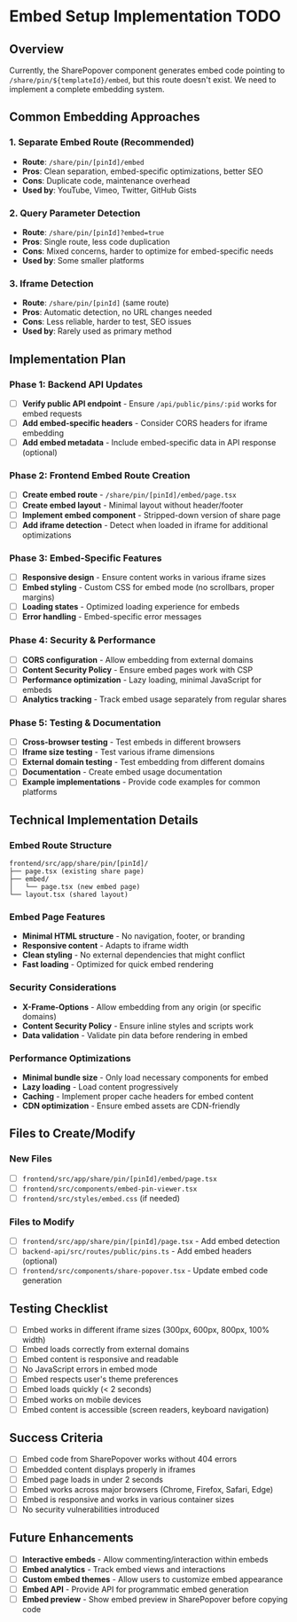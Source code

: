 # Embed Setup Implementation TODO

## Overview
Currently, the SharePopover component generates embed code pointing to `/share/pin/${templateId}/embed`, but this route doesn't exist. We need to implement a complete embedding system.

## Common Embedding Approaches

### 1. **Separate Embed Route** (Recommended)
- **Route**: `/share/pin/[pinId]/embed`
- **Pros**: Clean separation, embed-specific optimizations, better SEO
- **Cons**: Duplicate code, maintenance overhead
- **Used by**: YouTube, Vimeo, Twitter, GitHub Gists

### 2. **Query Parameter Detection**
- **Route**: `/share/pin/[pinId]?embed=true`
- **Pros**: Single route, less code duplication
- **Cons**: Mixed concerns, harder to optimize for embed-specific needs
- **Used by**: Some smaller platforms

### 3. **Iframe Detection**
- **Route**: `/share/pin/[pinId]` (same route)
- **Pros**: Automatic detection, no URL changes needed
- **Cons**: Less reliable, harder to test, SEO issues
- **Used by**: Rarely used as primary method

## Implementation Plan

### Phase 1: Backend API Updates
- [ ] **Verify public API endpoint** - Ensure `/api/public/pins/:pid` works for embed requests
- [ ] **Add embed-specific headers** - Consider CORS headers for iframe embedding
- [ ] **Add embed metadata** - Include embed-specific data in API response (optional)

### Phase 2: Frontend Embed Route Creation
- [ ] **Create embed route** - `/share/pin/[pinId]/embed/page.tsx`
- [ ] **Create embed layout** - Minimal layout without header/footer
- [ ] **Implement embed component** - Stripped-down version of share page
- [ ] **Add iframe detection** - Detect when loaded in iframe for additional optimizations

### Phase 3: Embed-Specific Features
- [ ] **Responsive design** - Ensure content works in various iframe sizes
- [ ] **Embed styling** - Custom CSS for embed mode (no scrollbars, proper margins)
- [ ] **Loading states** - Optimized loading experience for embeds
- [ ] **Error handling** - Embed-specific error messages

### Phase 4: Security & Performance
- [ ] **CORS configuration** - Allow embedding from external domains
- [ ] **Content Security Policy** - Ensure embed pages work with CSP
- [ ] **Performance optimization** - Lazy loading, minimal JavaScript for embeds
- [ ] **Analytics tracking** - Track embed usage separately from regular shares

### Phase 5: Testing & Documentation
- [ ] **Cross-browser testing** - Test embeds in different browsers
- [ ] **Iframe size testing** - Test various iframe dimensions
- [ ] **External domain testing** - Test embedding from different domains
- [ ] **Documentation** - Create embed usage documentation
- [ ] **Example implementations** - Provide code examples for common platforms

## Technical Implementation Details

### Embed Route Structure
```
frontend/src/app/share/pin/[pinId]/
├── page.tsx (existing share page)
├── embed/
│   └── page.tsx (new embed page)
└── layout.tsx (shared layout)
```

### Embed Page Features
- **Minimal HTML structure** - No navigation, footer, or branding
- **Responsive content** - Adapts to iframe width
- **Clean styling** - No external dependencies that might conflict
- **Fast loading** - Optimized for quick embed rendering

### Security Considerations
- **X-Frame-Options** - Allow embedding from any origin (or specific domains)
- **Content Security Policy** - Ensure inline styles and scripts work
- **Data validation** - Validate pin data before rendering in embed

### Performance Optimizations
- **Minimal bundle size** - Only load necessary components for embed
- **Lazy loading** - Load content progressively
- **Caching** - Implement proper cache headers for embed content
- **CDN optimization** - Ensure embed assets are CDN-friendly

## Files to Create/Modify

### New Files
- [ ] `frontend/src/app/share/pin/[pinId]/embed/page.tsx`
- [ ] `frontend/src/components/embed-pin-viewer.tsx`
- [ ] `frontend/src/styles/embed.css` (if needed)

### Files to Modify
- [ ] `frontend/src/app/share/pin/[pinId]/page.tsx` - Add embed detection
- [ ] `backend-api/src/routes/public/pins.ts` - Add embed headers (optional)
- [ ] `frontend/src/components/share-popover.tsx` - Update embed code generation

## Testing Checklist
- [ ] Embed works in different iframe sizes (300px, 600px, 800px, 100% width)
- [ ] Embed loads correctly from external domains
- [ ] Embed content is responsive and readable
- [ ] No JavaScript errors in embed mode
- [ ] Embed respects user's theme preferences
- [ ] Embed loads quickly (< 2 seconds)
- [ ] Embed works on mobile devices
- [ ] Embed content is accessible (screen readers, keyboard navigation)

## Success Criteria
- [ ] Embed code from SharePopover works without 404 errors
- [ ] Embedded content displays properly in iframes
- [ ] Embed page loads in under 2 seconds
- [ ] Embed works across major browsers (Chrome, Firefox, Safari, Edge)
- [ ] Embed is responsive and works in various container sizes
- [ ] No security vulnerabilities introduced

## Future Enhancements
- [ ] **Interactive embeds** - Allow commenting/interaction within embeds
- [ ] **Embed analytics** - Track embed views and interactions
- [ ] **Custom embed themes** - Allow users to customize embed appearance
- [ ] **Embed API** - Provide API for programmatic embed generation
- [ ] **Embed preview** - Show embed preview in SharePopover before copying code
